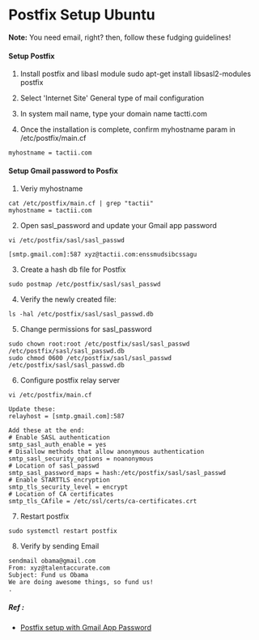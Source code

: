 # Postfix Setup Ubuntu

**Note:** You need email, right? then, follow these fudging guidelines!


#### Setup Postfix

1. Install postfix and libasl module
	sudo apt-get install libsasl2-modules postfix
	
2. Select 'Internet Site' General type of mail configuration
	
3. In system mail name, type your domain name
	tactti.com
	
4. Once the installation is complete, confirm myhostname param in /etc/postfix/main.cf
```
myhostname = tactii.com
```


#### Setup Gmail password to Posfix

1. Veriy myhostname
```
cat /etc/postfix/main.cf | grep "tactii"
myhostname = tactii.com
```

2. Open sasl_password and update your Gmail app password
```
vi /etc/postfix/sasl/sasl_passwd

[smtp.gmail.com]:587 xyz@tactii.com:enssmudsibcssagu
```

3. Create a hash db file for Postfix
```
sudo postmap /etc/postfix/sasl/sasl_passwd
```

4. Verify the newly created file:
```
ls -hal /etc/postfix/sasl/sasl_passwd.db
```

5. Change permissions for sasl_password
```
sudo chown root:root /etc/postfix/sasl/sasl_passwd /etc/postfix/sasl/sasl_passwd.db
sudo chmod 0600 /etc/postfix/sasl/sasl_passwd /etc/postfix/sasl/sasl_passwd.db
```

6. Configure postfix relay server
```
vi /etc/postfix/main.cf

Update these:
relayhost = [smtp.gmail.com]:587

Add these at the end:
# Enable SASL authentication
smtp_sasl_auth_enable = yes
# Disallow methods that allow anonymous authentication
smtp_sasl_security_options = noanonymous
# Location of sasl_passwd
smtp_sasl_password_maps = hash:/etc/postfix/sasl/sasl_passwd
# Enable STARTTLS encryption
smtp_tls_security_level = encrypt
# Location of CA certificates
smtp_tls_CAfile = /etc/ssl/certs/ca-certificates.crt
```

7. Restart postfix
```
sudo systemctl restart postfix
```

8. Verify by sending Email
```
sendmail obama@gmail.com
From: xyz@talentaccurate.com
Subject: Fund us Obama
We are doing awesome things, so fund us!
.
```



##### Ref :

  * [Postfix setup with Gmail App Password](https://www.linode.com/docs/email/postfix/configure-postfix-to-send-mail-using-gmail-and-google-apps-on-debian-or-ubuntu/)
